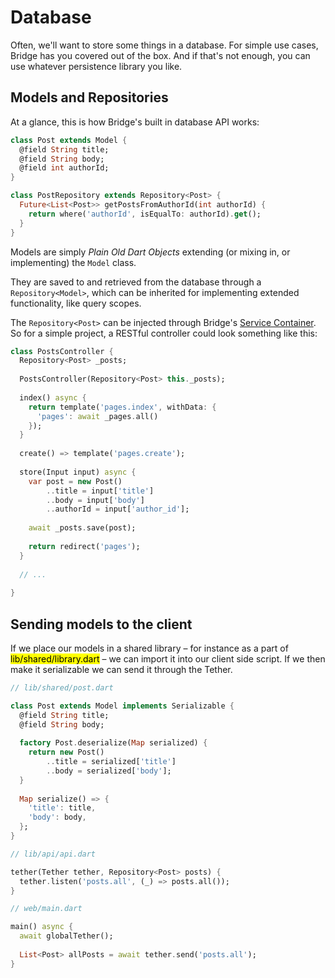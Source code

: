 # Database
<p class='lead'>
Often, we'll want to store some things in a database. For simple use cases, Bridge has you covered out of the box. And
if that's not enough, you can use whatever persistence library you like.
</p>

## Models and Repositories
At a glance, this is how Bridge's built in database API works:

```dart
class Post extends Model {
  @field String title;
  @field String body;
  @field int authorId;
}

class PostRepository extends Repository<Post> {
  Future<List<Post>> getPostsFromAuthorId(int authorId) {
    return where('authorId', isEqualTo: authorId).get();
  }
}
```

Models are simply *Plain Old Dart Objects* extending (or mixing in, or implementing) the `Model` class.

They are saved to and retrieved from the database through a `Repository<Model>`, which can be inherited for implementing
extended functionality, like query scopes.

The `Repository<Post>` can be injected through Bridge's [Service Container](#/core/service-container). So for a simple
project, a RESTful controller could look something like this:

```dart
class PostsController {
  Repository<Post> _posts;
  
  PostsController(Repository<Post> this._posts);
  
  index() async {
    return template('pages.index', withData: {
      'pages': await _pages.all()
    });
  }
  
  create() => template('pages.create');
  
  store(Input input) async {
    var post = new Post()
        ..title = input['title']
        ..body = input['body']
        ..authorId = input['author_id'];
    
    await _posts.save(post);
    
    return redirect('pages');
  }
  
  // ...
  
}
```

## Sending models to the client
If we place our models in a shared library – for instance as a part of <mark>lib/shared/library.dart</mark> – we can
import it into our client side script. If we then make it serializable we can send it through the Tether.

```dart
// lib/shared/post.dart

class Post extends Model implements Serializable {
  @field String title;
  @field String body;
  
  factory Post.deserialize(Map serialized) {
    return new Post()
        ..title = serialized['title']
        ..body = serialized['body'];
  }
  
  Map serialize() => {
    'title': title,
    'body': body,
  };
}
```
```dart
// lib/api/api.dart

tether(Tether tether, Repository<Post> posts) {
  tether.listen('posts.all', (_) => posts.all());
}
```
```dart
// web/main.dart

main() async {
  await globalTether();
  
  List<Post> allPosts = await tether.send('posts.all');
}
```